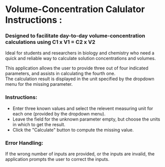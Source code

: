 # Volume-Concentration Calulator Instructions :

### Designed to facilitate day-to-day volume-concentration calculations using C1 x V1 = C2 x V2
Ideal for students and researchers in biology and chemistry who need a quick and reliable way to calculate solution concentrations and volumes.

This application allows the user to provide three out of four indicated parameters, and assists in calculating the fourth one. <br>
The calculation result is displayed in the unit specified by the dropdown menu for the missing parameter. 

### Instructions: 
- Enter three known values and select the relevent measuring unit for each one (provided by the dropdown menu). 
- Leave the field for the unknown parameter empty, but choose the units in which to get the result.
- Click the "Calculate" button to compute the missing value.
  
### Error Handling:
If the wrong number of inputs are provided, or the inputs are invalid, the application prompts the user to correct the inputs.

